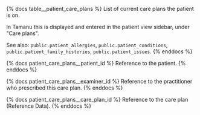 {% docs table__patient_care_plans %}
List of current care plans the patient is on.

In Tamanu this is displayed and entered in the patient view sidebar, under "Care plans".

See also: `public.patient_allergies`, `public.patient_conditions`, `public.patient_family_histories`,
`public.patient_issues`.
{% enddocs %}

{% docs patient_care_plans__patient_id %}
Reference to the patient.
{% enddocs %}

{% docs patient_care_plans__examiner_id %}
Reference to the practitioner who prescribed this care plan.
{% enddocs %}

{% docs patient_care_plans__care_plan_id %}
Reference to the care plan (Reference Data).
{% enddocs %}
